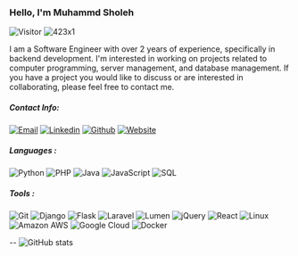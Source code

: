 ### Hello, I'm Muhammd Sholeh

![Visitor](https://visitor-badge.laobi.icu/badge?page_id=423x1.423x1) <img src="https://komarev.com/ghpvc/?username=423x1" alt="423x1" />

I am a Software Engineer with over 2 years of experience, specifically in backend development. I'm interested in working on projects related to computer programming, server management, and database management. If you have a project you would like to discuss or are interested in collaborating, please feel free to contact me.

##### Contact Info:
[![Email](https://img.shields.io/badge/-mushti8@gmail.com-blue?style=flat&logo=Gmail&logoColor=EA4335)](mushti8@gmail.com)
[![Linkedin](https://img.shields.io/badge/-Muhammad%20Sholeh-blue?style=flat&logo=Linkedin&logoColor=#0A66C2)](https://www.linkedin.com/in/muhammad-sholeh-673a2a144/)
[![Github](https://img.shields.io/badge/-413x1-blue?style=flat&logo=GitHub&logoColor=232F3E)](https://github.com/413x1)
[![Website](https://img.shields.io/badge/🌐-sholeh.simple.ink-blue?style=flat)](https://sholeh.simple.ink)


##### Languages :
![Python](https://img.shields.io/badge/-Python-000000?style=flat&logo=python)
![PHP](https://img.shields.io/badge/-PHP-000000?style=flat&logo=PHP)
![Java](https://img.shields.io/badge/☕-Java-000000?style=flat&logo=java)
![JavaScript](https://img.shields.io/badge/-JavaScript-000000?style=flat&logo=javascript)
![SQL](https://img.shields.io/badge/-SQL-000000?style=flat&logo=postgresql)

##### Tools :
![Git](https://img.shields.io/badge/-Git-222222?style=flat&logo=git&logoColor=F05032)
![Django](https://img.shields.io/badge/-Django-222222?style=flat&logo=Django&logoColor=092E20)
![Flask](https://img.shields.io/badge/-Flask-222222?style=flat&logo=Flask&logoColor=000000)
![Laravel](https://img.shields.io/badge/-Laravel-222222?style=flat&logo=Laravel&logoColor=FF2D20)
![Lumen](https://img.shields.io/badge/-Lumen-222222?style=flat&logo=Lumen&logoColor=E74430)
![jQuery](https://img.shields.io/badge/-jQuery-222222?style=flat&logo=jQuery&logoColor=0769AD)
![React](https://img.shields.io/badge/-React-222222?style=flat&logo=React&logoColor=61DAFB)
![Linux](https://img.shields.io/badge/-Linux-222222?style=flat&logo=linux&logoColor=FCC624)
![Amazon AWS](https://img.shields.io/badge/-AWS-black?style=flat-square&logo=Amazon%20AWS&logoColor=232F3E)
![Google Cloud](https://img.shields.io/badge/-GCP-black?style=flat-square&logo=Google%20Cloud&logoColor=4285F4)
![Docker](https://img.shields.io/badge/-Docker-black?style=flat-square&logo=docker&logoColor=2496ED)

--
![GitHub stats](https://github-readme-stats.vercel.app/api?username=413x1&theme=github_dark&show_icons=true&count_private=true)
